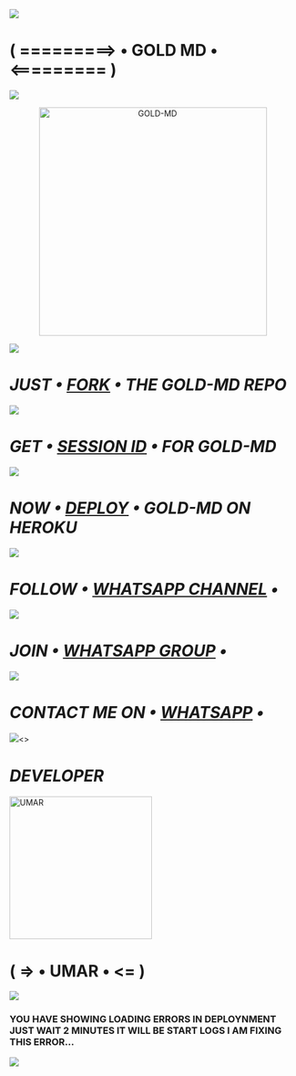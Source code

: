 <a><img src='https://i.imgur.com/LyHic3i.gif'/></a>
# ( =========> • GOLD MD • <========= )
<a><img src='https://i.imgur.com/LyHic3i.gif'/></a>
<p align="center">
  <a href="https://github.com/D4X-UMAR">
    <img alt="GOLD-MD" height="400" src="https://i.postimg.cc/1XQq5DzP/pictures-white949544-GOjsnnsnznznzbzbbzbz7777-GOLDLD-PIC.png">
  </a>
</p>
<a><img src='https://i.imgur.com/LyHic3i.gif'/></a>

# *_JUST • [FORK](https://dashboard.heroku.com/new?template=https://github.com/D4X-UMAR/GOLD-MD/fork) • THE GOLD-MD REPO_*

<a><img src='https://i.imgur.com/LyHic3i.gif'/></a>

# *_GET • [SESSION ID](https://gold-md-servers-33-d49ebae8dc4e.herokuapp.com) • FOR GOLD-MD_*

<a><img src='https://i.imgur.com/LyHic3i.gif'/></a>

# *_NOW • [DEPLOY](https://dashboard.heroku.com/new?button-url=https://github.com/D4X-UMAR/GOLD-MD&template=https://github.com/D4X-UMAR/GOLD-MD) • GOLD-MD ON HEROKU_*

<a><img src='https://i.imgur.com/LyHic3i.gif'/></a>

# *_FOLLOW • [WHATSAPP CHANNEL](https://whatsapp.com/channel/0029VaZtuAxLI8YeUWRXBg3Y) •_*

<a><img src='https://i.imgur.com/LyHic3i.gif'/></a>

# *_JOIN • [WHATSAPP GROUP](https://chat.whatsapp.com/II4CelPFUvIFeK6f8hdJuX) •_*

<a><img src='https://i.imgur.com/LyHic3i.gif'/></a>

# *_CONTACT ME ON • [WHATSAPP](https://wa.me/233201817959) •_*

<a><img src='https://i.imgur.com/LyHic3i.gif'/><>

# *_DEVELOPER_*
<a href="https://github.com/D4X-UMAR"><img src="https://i.ibb.co/wspzc9t/IMG-20240328-WA0000.jpg" width="250" height="250" alt="UMAR"/></a>
# ( => • UMAR • <= )

<a><img src='https://i.imgur.com/LyHic3i.gif'/></a>

### YOU HAVE SHOWING LOADING ERRORS IN DEPLOYNMENT JUST WAIT 2 MINUTES IT WILL BE START LOGS I AM FIXING THIS ERROR...

<a><img src='https://i.imgur.com/LyHic3i.gif'/></a>
